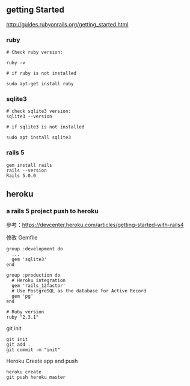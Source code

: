 ## getting Started

http://guides.rubyonrails.org/getting_started.html

### ruby

```
# Check ruby version:

ruby -v

# if ruby is not installed

sudo apt-get install ruby
```


### sqlite3

```
# check sqlite3 version:
sqlite3 --version

# if sqlite3 is not installed

sudo apt install sqlite3
```


### rails 5

```
gem install rails
rails --version
Rails 5.0.0
```


## heroku

### a rails 5 project push to heroku

參考：https://devcenter.heroku.com/articles/getting-started-with-rails4

修改 Gemfile

```
group :development do
  ...
  gem 'sqlite3'
end

group :production do
  # Heroku integration
  gem 'rails_12factor'
  # Use PostgreSQL as the database for Active Record
  gem 'pg'
end

# Ruby version
ruby "2.3.1"

```

git init

```
git init
git add .
git commit -m "init"
```

Heroku Create app and push

```
heroku create
git push heroku master
```
